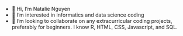 - 👋 Hi, I’m Natalie Nguyen
- 👀 I’m interested in informatics and data science coding
- 💞️ I’m looking to collaborate on any extracurricular coding projects, preferably for beginners. I know R, HTML, CSS, Javascript, and SQL.

<!---
NTVHNguyen/NTVHNguyen is a ✨ special ✨ repository because its `README.md` (this file) appears on your GitHub profile.
You can click the Preview link to take a look at your changes.
--->
